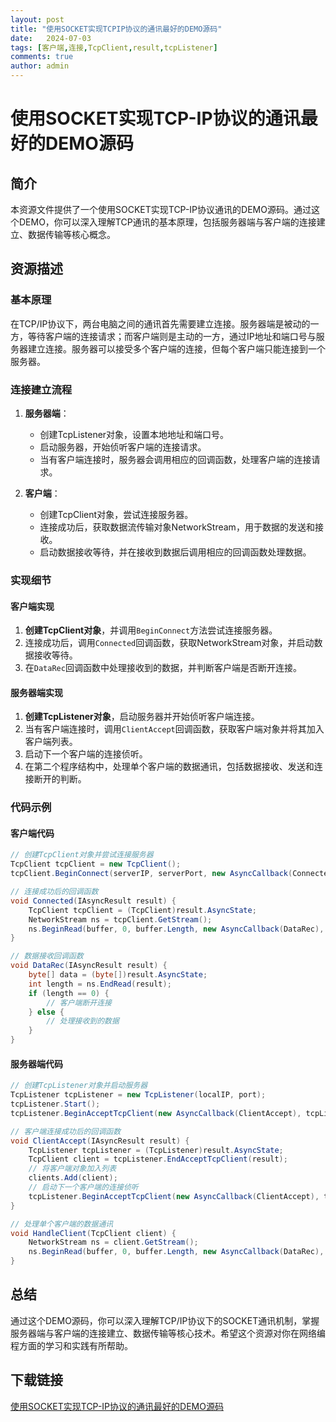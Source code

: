 ```yaml
---
layout: post
title: "使用SOCKET实现TCPIP协议的通讯最好的DEMO源码"
date:   2024-07-03
tags: [客户端,连接,TcpClient,result,tcpListener]
comments: true
author: admin
---
```

# 使用SOCKET实现TCP-IP协议的通讯最好的DEMO源码

## 简介

本资源文件提供了一个使用SOCKET实现TCP-IP协议通讯的DEMO源码。通过这个DEMO，你可以深入理解TCP通讯的基本原理，包括服务器端与客户端的连接建立、数据传输等核心概念。

## 资源描述

### 基本原理

在TCP/IP协议下，两台电脑之间的通讯首先需要建立连接。服务器端是被动的一方，等待客户端的连接请求；而客户端则是主动的一方，通过IP地址和端口号与服务器建立连接。服务器可以接受多个客户端的连接，但每个客户端只能连接到一个服务器。

### 连接建立流程

1. **服务器端**：
   - 创建TcpListener对象，设置本地地址和端口号。
   - 启动服务器，开始侦听客户端的连接请求。
   - 当有客户端连接时，服务器会调用相应的回调函数，处理客户端的连接请求。

2. **客户端**：
   - 创建TcpClient对象，尝试连接服务器。
   - 连接成功后，获取数据流传输对象NetworkStream，用于数据的发送和接收。
   - 启动数据接收等待，并在接收到数据后调用相应的回调函数处理数据。

### 实现细节

#### 客户端实现

1. **创建TcpClient对象**，并调用`BeginConnect`方法尝试连接服务器。
2. 连接成功后，调用`Connected`回调函数，获取NetworkStream对象，并启动数据接收等待。
3. 在`DataRec`回调函数中处理接收到的数据，并判断客户端是否断开连接。

#### 服务器端实现

1. **创建TcpListener对象**，启动服务器并开始侦听客户端连接。
2. 当有客户端连接时，调用`ClientAccept`回调函数，获取客户端对象并将其加入客户端列表。
3. 启动下一个客户端的连接侦听。
4. 在第二个程序结构中，处理单个客户端的数据通讯，包括数据接收、发送和连接断开的判断。

### 代码示例

#### 客户端代码

```csharp
// 创建TcpClient对象并尝试连接服务器
TcpClient tcpClient = new TcpClient();
tcpClient.BeginConnect(serverIP, serverPort, new AsyncCallback(Connected), tcpClient);

// 连接成功后的回调函数
void Connected(IAsyncResult result) {
    TcpClient tcpClient = (TcpClient)result.AsyncState;
    NetworkStream ns = tcpClient.GetStream();
    ns.BeginRead(buffer, 0, buffer.Length, new AsyncCallback(DataRec), buffer);
}

// 数据接收回调函数
void DataRec(IAsyncResult result) {
    byte[] data = (byte[])result.AsyncState;
    int length = ns.EndRead(result);
    if (length == 0) {
        // 客户端断开连接
    } else {
        // 处理接收到的数据
    }
}
```

#### 服务器端代码

```csharp
// 创建TcpListener对象并启动服务器
TcpListener tcpListener = new TcpListener(localIP, port);
tcpListener.Start();
tcpListener.BeginAcceptTcpClient(new AsyncCallback(ClientAccept), tcpListener);

// 客户端连接成功后的回调函数
void ClientAccept(IAsyncResult result) {
    TcpListener tcpListener = (TcpListener)result.AsyncState;
    TcpClient client = tcpListener.EndAcceptTcpClient(result);
    // 将客户端对象加入列表
    clients.Add(client);
    // 启动下一个客户端的连接侦听
    tcpListener.BeginAcceptTcpClient(new AsyncCallback(ClientAccept), tcpListener);
}

// 处理单个客户端的数据通讯
void HandleClient(TcpClient client) {
    NetworkStream ns = client.GetStream();
    ns.BeginRead(buffer, 0, buffer.Length, new AsyncCallback(DataRec), buffer);
}
```

## 总结

通过这个DEMO源码，你可以深入理解TCP/IP协议下的SOCKET通讯机制，掌握服务器端与客户端的连接建立、数据传输等核心技术。希望这个资源对你在网络编程方面的学习和实践有所帮助。

## 下载链接

[使用SOCKET实现TCP-IP协议的通讯最好的DEMO源码](https://pan.quark.cn/s/d879124058ae)